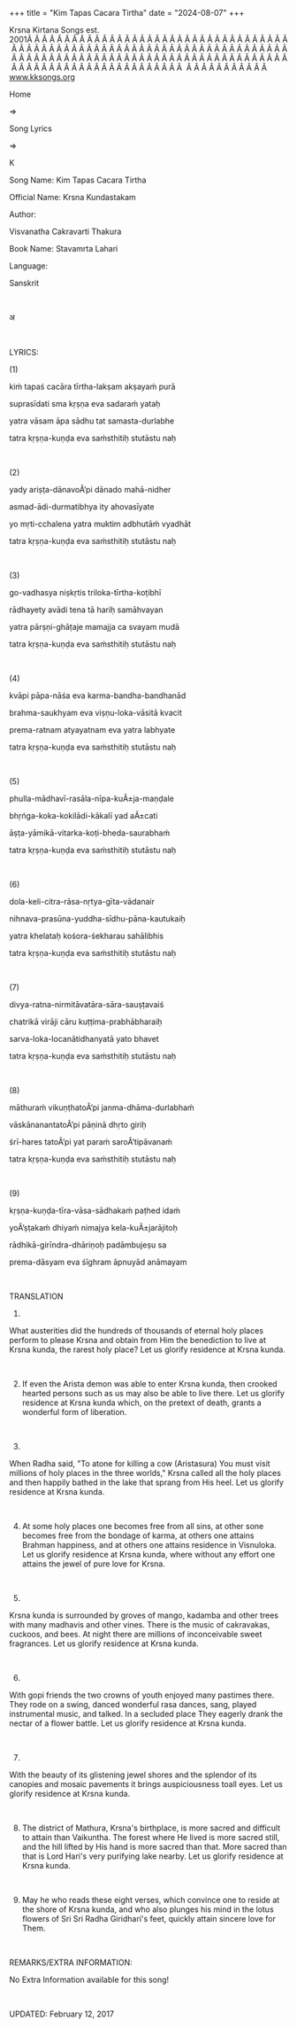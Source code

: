 +++ 
title = "Kim Tapas Cacara Tirtha"
date = "2024-08-07"
+++

Krsna Kirtana Songs est. 2001Â Â Â Â Â Â Â Â Â Â Â Â Â Â Â Â Â Â Â Â Â Â Â Â Â Â Â Â Â Â Â Â Â Â Â Â Â Â Â Â Â Â Â Â Â Â Â Â Â Â Â Â Â Â Â Â Â Â Â Â Â Â Â Â Â Â Â Â Â Â Â Â Â Â Â Â Â Â Â Â Â Â Â Â Â Â Â Â Â Â Â Â Â Â Â Â Â Â Â Â Â Â Â Â Â Â Â Â Â Â Â Â Â Â Â Â Â Â Â Â Â Â Â Â Â Â Â Â Â Â Â Â  Â Â Â Â Â Â Â Â Â Â Â  
www.kksongs.org








Home
 
⇒
 
Song Lyrics
 
⇒
 
K


Song
Name: Kim Tapas Cacara Tirtha


Official
Name: Krsna Kundastakam


Author:

Visvanatha Cakravarti Thakura


Book
Name: 
Stavamrta
Lahari


Language:

Sanskrit


 








अ








 


LYRICS:


(1)


kiḿ
tapaś cacāra tīrtha-lakṣam akṣayaḿ purā


suprasīdati
sma kṛṣṇa eva sadaraḿ yataḥ 


yatra
vāsam āpa sādhu tat samasta-durlabhe 


tatra
kṛṣṇa-kuṇḍa eva saḿsthitiḥ
stutāstu naḥ


 


(2)


yady
ariṣṭa-dānavoÂ’pi dānado mahā-nidher


asmad-ādi-durmatibhya
ity ahovasīyate 


yo
mṛti-cchalena yatra muktim adbhutāḿ vyadhāt


tatra
kṛṣṇa-kuṇḍa eva saḿsthitiḥ
stutāstu naḥ


 


(3)


go-vadhasya
niṣkṛtis triloka-tīrtha-koṭibhī


rādhayety
avādi tena tā hariḥ samāhvayan 


yatra
pārṣṇi-ghāṭaje mamajja ca svayam mudā


tatra
kṛṣṇa-kuṇḍa eva saḿsthitiḥ
stutāstu naḥ


 


(4)


kvāpi
pāpa-nāśa eva karma-bandha-bandhanād


brahma-saukhyam
eva viṣṇu-loka-vāsitā kvacit 


prema-ratnam
atyayatnam eva yatra labhyate


tatra
kṛṣṇa-kuṇḍa eva saḿsthitiḥ
stutāstu naḥ


 


(5)


phulla-mādhavī-rasāla-nīpa-kuÃ±ja-maṇḍale


bhṛńga-koka-kokilādi-kākalī
yad aÃ±cati 


āṣṭa-yāmikā-vitarka-koṭi-bheda-saurabhaḿ


tatra
kṛṣṇa-kuṇḍa eva saḿsthitiḥ
stutāstu naḥ 


 


(6)


dola-keli-citra-rāsa-nṛtya-gīta-vādanair


nihnava-prasūna-yuddha-sīdhu-pāna-kautukaiḥ



yatra
khelataḥ kośora-śekharau sahālibhis


tatra
kṛṣṇa-kuṇḍa eva saḿsthitiḥ
stutāstu naḥ 


 


(7)


divya-ratna-nirmitāvatāra-sāra-sauṣṭavaiś


chatrikā
virāji cāru kuṭṭima-prabhābharaiḥ 


sarva-loka-locanātidhanyatā
yato bhavet


tatra
kṛṣṇa-kuṇḍa eva saḿsthitiḥ
stutāstu naḥ 


 


(8)


māthuraḿ
vikuṇṭhatoÂ’pi janma-dhāma-durlabhaḿ


vāskānanantatoÂ’pi
pāṇinā dhṛto giriḥ 


śrī-hares
tatoÂ’pi yat paraḿ saroÂ’tipāvanaḿ


tatra
kṛṣṇa-kuṇḍa eva saḿsthitiḥ
stutāstu naḥ 


 


(9)


kṛṣṇa-kuṇḍa-tīra-vāsa-sādhakaḿ
paṭhed idaḿ


yoÂ’ṣṭakaḿ
dhiyaḿ nimajya kela-kuÃ±jarājitoḥ 


rādhikā-girīndra-dhāriṇoḥ
padāmbujeṣu sa


prema-dāsyam
eva śīghram āpnuyād anāmayam 


 


TRANSLATION


1)
What austerities did the hundreds of thousands of eternal holy places perform
to please Krsna and obtain from Him the benediction to live at Krsna kunda, the
rarest holy place? Let us glorify residence at Krsna kunda.


 


2) If
even the Arista demon was able to enter Krsna kunda, then crooked hearted
persons such as us may also be able to live there. Let us glorify residence at
Krsna kunda which, on the pretext of death, grants a wonderful form of
liberation.


 


3)
When Radha said, "To atone for killing a cow (Aristasura) You must visit
millions of holy places in the three worlds," Krsna called all the holy
places and then happily bathed in the lake that sprang from His heel. Let us
glorify residence at Krsna kunda.


 


4) At
some holy places one becomes free from all sins, at other sone becomes free
from the bondage of karma, at others one attains Brahman happiness, and at
others one attains residence in Visnuloka. Let us glorify residence at Krsna
kunda, where without any effort one attains the jewel of pure love for Krsna.


 


5)
Krsna kunda is surrounded by groves of mango, kadamba and other trees with many
madhavis and other vines. There is the music of cakravakas, cuckoos, and bees.
At night there are millions of inconceivable sweet fragrances. Let us glorify
residence at Krsna kunda.


 


6)
With gopi friends the two crowns of youth enjoyed many pastimes there. They
rode on a swing, danced wonderful rasa dances, sang, played instrumental music,
and talked. In a secluded place They eagerly drank the nectar of a flower
battle. Let us glorify residence at Krsna kunda.


 


7)
With the beauty of its glistening jewel shores and the splendor of its canopies
and mosaic pavements it brings auspiciousness toall eyes. Let us glorify
residence at Krsna kunda.


 


8) The
district of Mathura, Krsna's birthplace, is more sacred and difficult to attain
than Vaikuntha. The forest where He lived is more sacred still, and the hill
lifted by His hand is more sacred than that. More sacred than that is Lord
Hari's very purifying lake nearby. Let us glorify residence at Krsna kunda.


 


9) May
he who reads these eight verses, which convince one to reside at the shore of
Krsna kunda, and who also plunges his mind in the lotus flowers of Sri Sri
Radha Giridhari's feet, quickly attain sincere love for Them.


 


REMARKS/EXTRA
INFORMATION:


No
Extra Information available for this song!


 


UPDATED:
 February 12, 2017